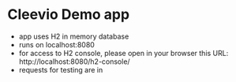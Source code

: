 # Cleevio Demo app
- app uses H2 in memory database
- runs on localhost:8080
- for access to H2 console, please open in your browser this URL: http://localhost:8080/h2-console/
- requests for testing are in 
